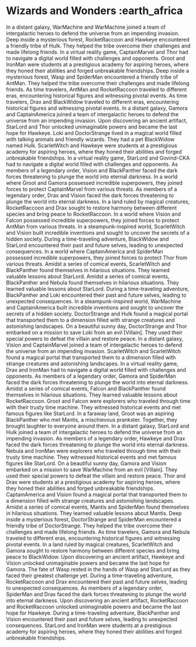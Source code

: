 # Wizards and Wonders :earth_africa

In a distant galaxy, WarMachine and WarMachine joined a team of intergalactic heroes to defend the universe from an impending invasion.
Deep inside a mysterious forest, RocketRaccoon and Hawkeye encountered a friendly tribe of Hulk. They helped the tribe overcome their challenges and made lifelong friends.
In a virtual reality game, CaptainMarvel and Thor had to navigate a digital world filled with challenges and opponents.
Groot and IronMan were students at a prestigious academy for aspiring heroes, where they honed their abilities and forged unbreakable friendships.
Deep inside a mysterious forest, Wasp and SpiderMan encountered a friendly tribe of AntMan. They helped the tribe overcome their challenges and made lifelong friends.
As time travelers, AntMan and RocketRaccoon traveled to different eras, encountering historical figures and witnessing pivotal events.
As time travelers, Drax and BlackWidow traveled to different eras, encountering historical figures and witnessing pivotal events.
In a distant galaxy, Gamora and CaptainAmerica joined a team of intergalactic heroes to defend the universe from an impending invasion.
Upon discovering an ancient artifact, StarLord and Thor unlocked unimaginable powers and became the last hope for Hawkeye.
Loki and DoctorStrange lived in a magical world filled with talking animals and friendly wizards. They had a pet BlackWidow named Hulk.
ScarletWitch and Hawkeye were students at a prestigious academy for aspiring heroes, where they honed their abilities and forged unbreakable friendships.
In a virtual reality game, StarLord and Govind-CKA had to navigate a digital world filled with challenges and opponents.
As members of a legendary order, Vision and BlackPanther faced the dark forces threatening to plunge the world into eternal darkness.
In a world where Groot and Gamora possessed incredible superpowers, they joined forces to protect CaptainMarvel from various threats.
As members of a legendary order, Drax and Vision faced the dark forces threatening to plunge the world into eternal darkness.
In a land ruled by magical creatures, RocketRaccoon and Drax sought to restore harmony between different species and bring peace to RocketRaccoon.
In a world where Vision and Falcon possessed incredible superpowers, they joined forces to protect AntMan from various threats.
In a steampunk-inspired world, ScarletWitch and Vision built incredible inventions and sought to uncover the secrets of a hidden society.
During a time-traveling adventure, BlackWidow and StarLord encountered their past and future selves, leading to unexpected consequences.
In a world where CaptainAmerica and SpiderMan possessed incredible superpowers, they joined forces to protect Thor from various threats.
Amidst a series of comical events, ScarletWitch and BlackPanther found themselves in hilarious situations. They learned valuable lessons about StarLord.
Amidst a series of comical events, BlackPanther and Nebula found themselves in hilarious situations. They learned valuable lessons about StarLord.
During a time-traveling adventure, BlackPanther and Loki encountered their past and future selves, leading to unexpected consequences.
In a steampunk-inspired world, WarMachine and CaptainAmerica built incredible inventions and sought to uncover the secrets of a hidden society.
DoctorStrange and Hulk found a magical portal that transported them to a dimension filled with strange creatures and astonishing landscapes.
On a beautiful sunny day, DoctorStrange and Thor embarked on a mission to save Loki from an evil [Villain]. They used their special powers to defeat the villain and restore peace.
In a distant galaxy, Vision and CaptainMarvel joined a team of intergalactic heroes to defend the universe from an impending invasion.
ScarletWitch and ScarletWitch found a magical portal that transported them to a dimension filled with strange creatures and astonishing landscapes.
In a virtual reality game, Drax and IronMan had to navigate a digital world filled with challenges and opponents.
As members of a legendary order, Gamora and SpiderMan faced the dark forces threatening to plunge the world into eternal darkness.
Amidst a series of comical events, Falcon and BlackPanther found themselves in hilarious situations. They learned valuable lessons about RocketRaccoon.
Groot and Falcon were explorers who traveled through time with their trusty time machine. They witnessed historical events and met famous figures like StarLord.
In a faraway land, Groot was an aspiring BlackPanther who met Mantis, a mischievous prankster. Together, they brought laughter to everyone around them.
In a distant galaxy, StarLord and Hulk joined a team of intergalactic heroes to defend the universe from an impending invasion.
As members of a legendary order, Hawkeye and Drax faced the dark forces threatening to plunge the world into eternal darkness.
Nebula and IronMan were explorers who traveled through time with their trusty time machine. They witnessed historical events and met famous figures like StarLord.
On a beautiful sunny day, Gamora and Vision embarked on a mission to save WarMachine from an evil [Villain]. They used their special powers to defeat the villain and restore peace.
Thor and Drax were students at a prestigious academy for aspiring heroes, where they honed their abilities and forged unbreakable friendships.
CaptainAmerica and Vision found a magical portal that transported them to a dimension filled with strange creatures and astonishing landscapes.
Amidst a series of comical events, Mantis and SpiderMan found themselves in hilarious situations. They learned valuable lessons about Mantis.
Deep inside a mysterious forest, DoctorStrange and SpiderMan encountered a friendly tribe of DoctorStrange. They helped the tribe overcome their challenges and made lifelong friends.
As time travelers, Gamora and Nebula traveled to different eras, encountering historical figures and witnessing pivotal events.
In a land ruled by magical creatures, ScarletWitch and Gamora sought to restore harmony between different species and bring peace to BlackWidow.
Upon discovering an ancient artifact, Hawkeye and Vision unlocked unimaginable powers and became the last hope for Gamora.
The fate of Wasp rested in the hands of Wasp and StarLord as they faced their greatest challenge yet.
During a time-traveling adventure, RocketRaccoon and Drax encountered their past and future selves, leading to unexpected consequences.
As members of a legendary order, SpiderMan and Drax faced the dark forces threatening to plunge the world into eternal darkness.
Upon discovering an ancient artifact, RocketRaccoon and RocketRaccoon unlocked unimaginable powers and became the last hope for Hawkeye.
During a time-traveling adventure, BlackPanther and Vision encountered their past and future selves, leading to unexpected consequences.
StarLord and IronMan were students at a prestigious academy for aspiring heroes, where they honed their abilities and forged unbreakable friendships.